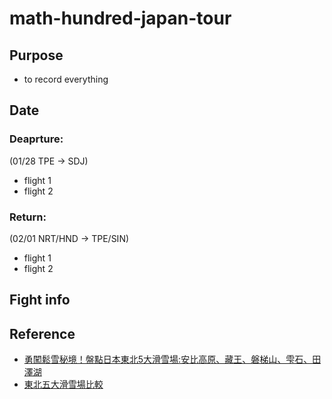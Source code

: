 # math-hundred-japan-tour

## Purpose
- to record everything

## Date
### Deaprture:
(01/28 TPE -> SDJ)
- flight 1
- flight 2

### Return:
(02/01 NRT/HND -> TPE/SIN)
- flight 1
- flight 2

## Fight info

## Reference
- [勇闖鬆雪秘境！盤點日本東北5大滑雪場:安比高原、藏王、磐梯山、雫石、田澤湖](https://solomo.xinmedia.com/ski/109138-japan)
- [東北五大滑雪場比較](https://spiceup.io/sendai_ski)
